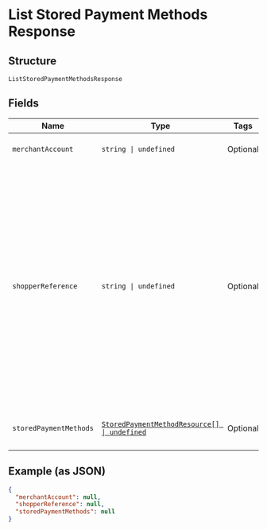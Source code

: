 
# List Stored Payment Methods Response

## Structure

`ListStoredPaymentMethodsResponse`

## Fields

| Name | Type | Tags | Description |
|  --- | --- | --- | --- |
| `merchantAccount` | `string \| undefined` | Optional | Your merchant account. |
| `shopperReference` | `string \| undefined` | Optional | Your reference to uniquely identify this shopper, for example user ID or account ID. Minimum length: 3 characters.<br><br>> Your reference must not include personally identifiable information (PII), for example name or email address. |
| `storedPaymentMethods` | [`StoredPaymentMethodResource[] \| undefined`](../../doc/models/stored-payment-method-resource.md) | Optional | List of all stored payment methods. |

## Example (as JSON)

```json
{
  "merchantAccount": null,
  "shopperReference": null,
  "storedPaymentMethods": null
}
```

